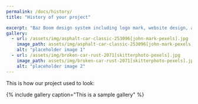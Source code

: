 ```yaml
---
permalink: /docs/history/
title: "History of your project"

excerpt: "Baz Boom design system including logo mark, website design, and branding applications."
gallery:
  - url: /assets/img/asphalt-car-classic-253096[john-mark-pexels].jpg
    image_path: assets/img/asphalt-car-classic-253096[john-mark-pexels].jpg
    alt: "placeholder image 1"
  - url: /assets/img/broken-car-rust-2071[skitterphoto-pexels].jpg
    image_path: assets/img/broken-car-rust-2071[skitterphoto-pexels].jpg
    alt: "placeholder image 2"
---
```


This is how our project used to look:

{% include gallery caption="This is a sample gallery" %}